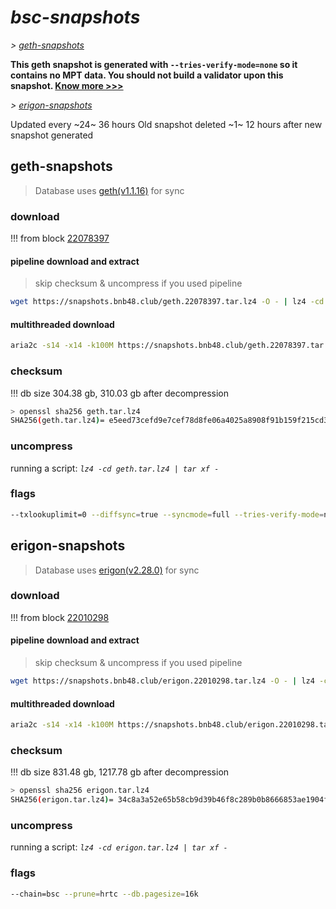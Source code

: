 # *bsc-snapshots*


*\> [geth-snapshots](#geth-snapshots)*

**This geth snapshot is generated with `--tries-verify-mode=none` so it contains no MPT data. You should not build a validator upon this snapshot. [Know more >>>](https://github.com/bnb-chain/bsc/pull/926)**

*\> [erigon-snapshots](#erigon-snapshots)*

Updated every ~24~ 36 hours
Old snapshot deleted ~1~ 12 hours after new snapshot generated

## geth-snapshots


> Database uses [geth(v1.1.16)](https://github.com/bnb-chain/bsc/releases/tag/v1.1.16) for sync


### download

<!-- begin_geth -->

!!! from block [22078397](https://bscscan.com/block/22078397)

#### pipeline download and extract
> skip checksum & uncompress if you used pipeline
```bash
wget https://snapshots.bnb48.club/geth.22078397.tar.lz4 -O - | lz4 -cd | tar xf -
```

#### multithreaded download

```bash
aria2c -s14 -x14 -k100M https://snapshots.bnb48.club/geth.22078397.tar.lz4 -o geth.tar.lz4
```


### checksum

!!! db size 304.38 gb, 310.03 gb after decompression
```bash
> openssl sha256 geth.tar.lz4
SHA256(geth.tar.lz4)= e5eed73cefd9e7cef78d8fe06a4025a8908f91b159f215cd357e37dc3ba00a6d
```

<!-- end_geth -->

### uncompress


running a script: _`lz4 -cd geth.tar.lz4 | tar xf -`_


### flags


```bash
--txlookuplimit=0 --diffsync=true --syncmode=full --tries-verify-mode=none --pruneancient=true --diffblock=5000
```


## erigon-snapshots


> Database uses [erigon(v2.28.0)](https://github.com/ledgerwatch/erigon/releases/tag/v2.28.0) for sync


### download

<!-- begin_erigon -->

!!! from block [22010298](https://bscscan.com/block/22010298)

#### pipeline download and extract
> skip checksum & uncompress if you used pipeline
```bash
wget https://snapshots.bnb48.club/erigon.22010298.tar.lz4 -O - | lz4 -cd | tar xf -
```

#### multithreaded download

```bash
aria2c -s14 -x14 -k100M https://snapshots.bnb48.club/erigon.22010298.tar.lz4 -o erigon.tar.lz4
```


### checksum

!!! db size 831.48 gb, 1217.78 gb after decompression
```bash
> openssl sha256 erigon.tar.lz4
SHA256(erigon.tar.lz4)= 34c8a3a52e65b58cb9d39b46f8c289b0b8666853ae1904f0082ba1c98153f828
```

<!-- end_erigon -->

### uncompress


running a script: _`lz4 -cd erigon.tar.lz4 | tar xf -`_


### flags


```bash
--chain=bsc --prune=hrtc --db.pagesize=16k
```
